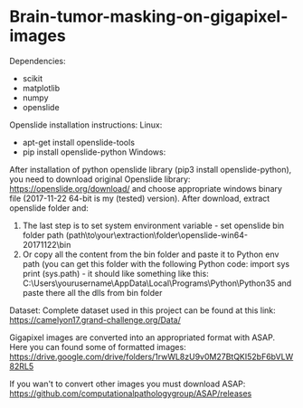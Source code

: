 # Brain-tumor-masking-on-gigapixel-images

Dependencies:

- scikit
- matplotlib
- numpy
- openslide

Openslide installation instructions:
Linux:
- apt-get install openslide-tools
- pip install openslide-python
Windows:

After installation of python openslide library (pip3 install openslide-python), you need to download original Openslide library:
https://openslide.org/download/ and choose appropriate windows binary file (2017-11-22	64-bit is my (tested) version).
After download, extract openslide folder and:
1) The last step is to set system environment variable - set openslide bin folder path (path\to\your\extraction\folder\openslide-win64-20171122\bin
2) Or copy all the content from the bin folder and paste it to Python env path (you can get this folder with the following Python code:
import sys
print (sys.path) - it should like something like this:
C:\Users\yourusername\AppData\Local\Programs\Python\Python35 and paste there all the dlls from bin folder

Dataset:
Complete dataset used in this project can be found at this link:
https://camelyon17.grand-challenge.org/Data/

Gigapixel images are converted into an appropriated format with ASAP. Here you can found some of formatted images:
https://drive.google.com/drive/folders/1rwWL8zU9v0M27BtQKI52bF6bVLW82RL5

If you wan't to convert other images you must download ASAP:
https://github.com/computationalpathologygroup/ASAP/releases

